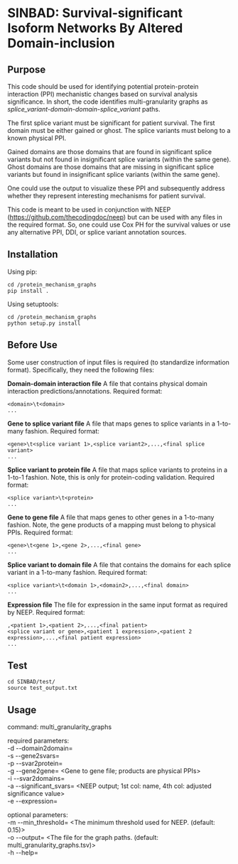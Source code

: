 # SINBAD: Survival-significant Isoform Networks By Altered Domain-inclusion
## Purpose
This code should be used for identifying potential protein-protein interaction (PPI) mechanistic changes based on survival analysis significance. In short, the code identifies multi-granularity graphs as *splice\_variant-domain-domain-splice\_variant* paths. 

The first splice variant must be significant for patient survival. The first domain must be either gained or ghost. The splice variants must belong to a known physical PPI.

Gained domains are those domains that are found in significant splice variants but not found in insignificant splice variants (within the same gene).
Ghost domains are those domains that are missing in significant splice variants but found in insignificant splice variants (within the same gene).

One could use the output to visualize these PPI and subsequently address whether they represent interesting mechanisms for patient survival.

This code is meant to be used in conjunction with NEEP (https://github.com/thecodingdoc/neep) but can be used with any files in the required format. So, one could use Cox PH for the survival values or use any alternative PPI, DDI, or splice variant annotation sources. 

## Installation
Using pip:

```console
cd /protein_mechanism_graphs
pip install .
```

Using setuptools:

```console
cd /protein_mechanism_graphs
python setup.py install
```

## Before Use
Some user construction of input files is required (to standardize information format). Specifically, they need the following files:

**Domain-domain interaction file**
A file that contains physical domain interaction predictions/annotations.
Required format:
```
<domain>\t<domain>
...
```

**Gene to splice variant file**
A file that maps genes to splice variants in a 1-to-many fashion.
Required format:
```
<gene>\t<splice variant 1>,<splice variant2>,...,<final splice variant>
...
```

**Splice variant to protein file**
A file that maps splice variants to proteins in a 1-to-1 fashion. Note, this is only for protein-coding validation.
Required format:
```
<splice variant>\t<protein>
...
```

**Gene to gene file**
A file that maps genes to other genes in a 1-to-many fashion. Note, the gene products of a mapping must belong to physical PPIs. 
Required format:
```
<gene>\t<gene 1>,<gene 2>,...,<final gene>
...
```

**Splice variant to domain file**
A file that contains the domains for each splice variant in a 1-to-many fashion.
Required format:
```
<splice variant>\t<domain 1>,<domain2>,...,<final domain>
...
```

**Expression file**
The file for expression in the same input format as required by NEEP.
Required format:
```
,<patient 1>,<patient 2>,...,<final patient>
<splice variant or gene>,<patient 1 expression>,<patient 2 expression>,...,<final patient expression>
...
```

## Test
```console
cd SINBAD/test/
source test_output.txt
```

## Usage
command: multi\_granularity\_graphs

required parameters:\
	-d	--domain2domain=		<Domain-domain interaction file>\
	-s	--gene2svars=			<Gene to splice variant file>\
	-p	--svar2protein=			<Splice variant to protein file>\
	-g	--gene2gene=			<Gene to gene file; products are physical PPIs>\
	-i	--svar2domains=			<Splice variant to domain file>\
	-a	--significant_svars=	<NEEP output; 1st col: name, 4th col: adjusted significance value>\
	-e	--expression=			<CSV expression file>
	
optional parameters:\
	-m	--min_threshold=		<The minimum threshold used for NEEP. (default: 0.15)>\
	-o	--output=				<The file for the graph paths. (default: multi\_granularity\_graphs.tsv)>\
	-h	--help=					<Print help message>


